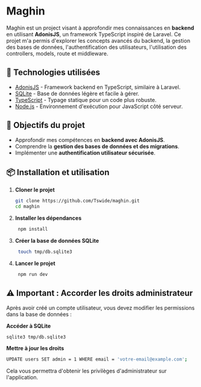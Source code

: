 # Maghin

Maghin est un project visant à approfondir mes connaissances en **backend** en utilisant **AdonisJS**, un framework TypeScript inspiré de Laravel. Ce projet m'a permis d'explorer les concepts avancés du backend, la gestion des bases de données, l'authentification des utilisateurs, l'utilisation des controllers, models, route et middleware.

## 🚀 Technologies utilisées

- [AdonisJS](https://adonisjs.com/) - Framework backend en TypeScript, similaire à Laravel.
- [SQLite](https://www.sqlite.org/) - Base de données légère et facile à gérer.
- [TypeScript](https://www.typescriptlang.org/) - Typage statique pour un code plus robuste.
- [Node.js](https://nodejs.org/) - Environnement d'exécution pour JavaScript côté serveur.

## 🎯 Objectifs du projet

- Approfondir mes compétences en **backend avec AdonisJS**.  
- Comprendre la **gestion des bases de données et des migrations**.  
- Implémenter une **authentification utilisateur sécurisée**.  

## 📦 Installation et utilisation

1. **Cloner le projet**  
   ```sh
   git clone https://github.com/Tswide/maghin.git
   cd maghin
   ```
2. **Installer les dépendances**
   
    ```sh
     npm install
    ```

3. **Créer la base de données SQLite**
    ```sh
     touch tmp/db.sqlite3
    ```


4. **Lancer le projet**
   
    ```sh
     npm run dev
    ```

## ⚠️ Important : Accorder les droits administrateur
Après avoir créé un compte utilisateur, vous devez modifier les permissions dans la base de données :

  **Accéder à SQLite**
  
  ```sh
  sqlite3 tmp/db.sqlite3
  ```
  
  **Mettre à jour les droits**
  
  ```sh
  UPDATE users SET admin = 1 WHERE email = 'votre-email@example.com';
  ```
Cela vous permettra d'obtenir les privilèges d'administrateur sur l'application.
